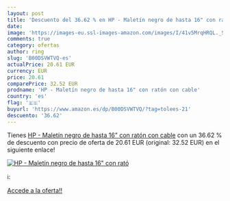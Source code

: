 ```yaml
---
layout: post
title: 'Descuento del 36.62 % en HP - Maletín negro de hasta 16" con rató'
date: 
image: 'https://images-eu.ssl-images-amazon.com/images/I/41v5MrqHRQL._SL200_.jpg'
comments: true
category: ofertas
author: ring
slug: 'B00DSVWTVQ-es'
actualPrice: 20.61 EUR
currency: EUR
price: 20.61
comparePrice: 32.52 EUR
prodname: 'HP - Maletín negro de hasta 16" con ratón con cable'
country: 'es'
flag: '🇪🇸'
buyurl: 'https://www.amazon.es/dp/B00DSVWTVQ/?tag=tolees-21'
descuento: '36.62'
---
```


Tienes [HP - Maletín negro de hasta 16" con ratón con cable](https://www.amazon.es/dp/B00DSVWTVQ/?tag=tolees-21) con un 36.62 % de descuento con precio de oferta de 20.61 EUR (original: 32.52 EUR) en el siguiente enlace!

[![HP - Maletín negro de hasta 16" con rató](https://images-eu.ssl-images-amazon.com/images/I/41v5MrqHRQL._SL200_.jpg)](https://www.amazon.es/dp/B00DSVWTVQ/?tag=tolees-21)

ℹ️:


[Accede a la oferta!!](https://www.amazon.es/dp/B00DSVWTVQ/?tag=tolees-21)
